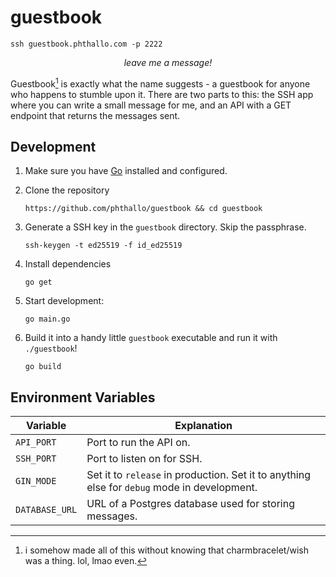 # guestbook

```
ssh guestbook.phthallo.com -p 2222
```

<p align = "center"><i>leave me a message!</i></p>


Guestbook[^1] is exactly what the name suggests - a guestbook for anyone who happens to stumble upon it. There are two parts to this: the SSH app where you can write a small message for me, and an API with a GET endpoint that returns the messages sent.

## Development

1. Make sure you have [Go](https://go.dev/dl/) installed and configured.

2. Clone the repository
    ```
    https://github.com/phthallo/guestbook && cd guestbook
    ```

3. Generate a SSH key in the `guestbook` directory. Skip the passphrase.
    ```
    ssh-keygen -t ed25519 -f id_ed25519
    ```

3. Install dependencies
    ```
    go get
    ```

4. Start development: 
    ```
    go main.go 
    ```

5. Build it into a handy little `guestbook` executable and run it with `./guestbook`!
    ```
    go build 
    ```

## Environment Variables
| Variable | Explanation |
| -------- | ----------- |
| `API_PORT` | Port to run the API on. |
| `SSH_PORT` | Port to listen on for SSH. |
| `GIN_MODE` | Set it to `release` in production. Set it to anything else for `debug` mode in development.
| `DATABASE_URL` | URL of a Postgres database used for storing messages. |

[^1]: i somehow made all of this without knowing that charmbracelet/wish was a thing. lol, lmao even. 